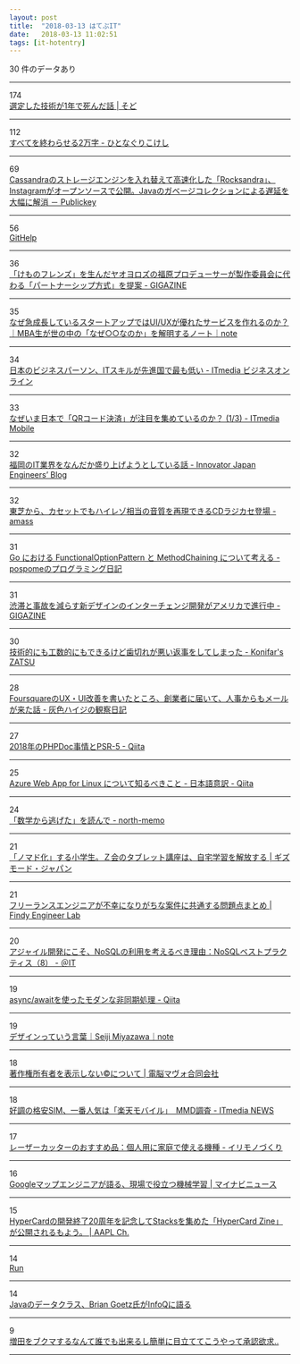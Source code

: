 ```yaml
---
layout: post
title:  "2018-03-13 はてぶIT"
date:   2018-03-13 11:02:51
tags: [it-hotentry]
---
```

30 件のデータあり

<hr><div class="row">
<div class="col-1"><span class="badge badge-pill badge-success h2">174</span></div>
<div class="col-11"><a href='https://www.sodo-shed.com/archives/12182' target='_blank'>選定した技術が1年で死んだ話 | そど</a></div>
</div>
<hr>
<div class="row">
<div class="col-1"><span class="badge badge-pill badge-success h2">112</span></div>
<div class="col-11"><a href='http://sutaro.hatenablog.jp/entry/2018/03/13/012810' target='_blank'>すべてを終わらせる2万字 - ひとなぐりこけし</a></div>
</div>
<hr>
<div class="row">
<div class="col-1"><span class="badge badge-pill badge-success h2">69</span></div>
<div class="col-11"><a href='http://www.publickey1.jp/blog/18/cassandrarocksandrainstagramjava.html' target='_blank'>Cassandraのストレージエンジンを入れ替えて高速化した「Rocksandra」、Instagramがオープンソースで公開。Javaのガベージコレクションによる遅延を大幅に解消 － Publickey</a></div>
</div>
<hr>
<div class="row">
<div class="col-1"><span class="badge badge-pill badge-success h2">56</span></div>
<div class="col-11"><a href='https://masui.github.io/GitHelp/' target='_blank'>GitHelp</a></div>
</div>
<hr>
<div class="row">
<div class="col-1"><span class="badge badge-pill badge-success h2">36</span></div>
<div class="col-11"><a href='https://gigazine.net/news/20180312-animation-partnership/' target='_blank'>「けものフレンズ」を生んだヤオヨロズの福原プロデューサーが製作委員会に代わる「パートナーシップ方式」を提案 - GIGAZINE</a></div>
</div>
<hr>
<div class="row">
<div class="col-1"><span class="badge badge-pill badge-success h2">35</span></div>
<div class="col-11"><a href='https://note.mu/lbslondon/n/nefebd1d92719' target='_blank'>なぜ急成長しているスタートアップではUI/UXが優れたサービスを作れるのか？｜MBA生が世の中の「なぜ○○なのか」を解明するノート｜note</a></div>
</div>
<hr>
<div class="row">
<div class="col-1"><span class="badge badge-pill badge-success h2">34</span></div>
<div class="col-11"><a href='http://www.itmedia.co.jp/business/articles/1803/12/news082.html' target='_blank'>日本のビジネスパーソン、ITスキルが先進国で最も低い - ITmedia ビジネスオンライン</a></div>
</div>
<hr>
<div class="row">
<div class="col-1"><span class="badge badge-pill badge-success h2">33</span></div>
<div class="col-11"><a href='http://www.itmedia.co.jp/mobile/articles/1803/13/news035.html' target='_blank'>なぜいま日本で「QRコード決済」が注目を集めているのか？ (1/3) - ITmedia Mobile</a></div>
</div>
<hr>
<div class="row">
<div class="col-1"><span class="badge badge-pill badge-success h2">32</span></div>
<div class="col-11"><a href='http://tech.innovator.jp.net/entry/2018/03/12/133145' target='_blank'>福岡のIT業界をなんだか盛り上げようとしている話 - Innovator Japan Engineers’ Blog</a></div>
</div>
<hr>
<div class="row">
<div class="col-1"><span class="badge badge-pill badge-success h2">32</span></div>
<div class="col-11"><a href='http://amass.jp/102286/' target='_blank'>東芝から、カセットでもハイレゾ相当の音質を再現できるCDラジカセ登場 - amass</a></div>
</div>
<hr>
<div class="row">
<div class="col-1"><span class="badge badge-pill badge-success h2">31</span></div>
<div class="col-11"><a href='http://pospome.hatenablog.com/entry/2018/03/12/014109' target='_blank'>Go における FunctionalOptionPattern と MethodChaining について考える - pospomeのプログラミング日記</a></div>
</div>
<hr>
<div class="row">
<div class="col-1"><span class="badge badge-pill badge-success h2">31</span></div>
<div class="col-11"><a href='https://gigazine.net/news/20180312-new-intersection-design-ddi/' target='_blank'>渋滞と事故を減らす新デザインのインターチェンジ開発がアメリカで進行中 - GIGAZINE</a></div>
</div>
<hr>
<div class="row">
<div class="col-1"><span class="badge badge-pill badge-success h2">30</span></div>
<div class="col-11"><a href='http://konifar-zatsu.hatenadiary.jp/entry/2018/03/12/171937' target='_blank'>技術的にも工数的にもできるけど歯切れが悪い返事をしてしまった - Konifar's ZATSU</a></div>
</div>
<hr>
<div class="row">
<div class="col-1"><span class="badge badge-pill badge-success h2">28</span></div>
<div class="col-11"><a href='http://blog.haiji.co/entry/2018/03/13/085737' target='_blank'>FoursquareのUX・UI改善を書いたところ、創業者に届いて、人事からもメールが来た話 - 灰色ハイジの観察日記</a></div>
</div>
<hr>
<div class="row">
<div class="col-1"><span class="badge badge-pill badge-success h2">27</span></div>
<div class="col-11"><a href='https://qiita.com/tadsan/items/72b02339d12120ca37d7' target='_blank'>2018年のPHPDoc事情とPSR-5 - Qiita</a></div>
</div>
<hr>
<div class="row">
<div class="col-1"><span class="badge badge-pill badge-success h2">25</span></div>
<div class="col-11"><a href='https://qiita.com/hoisjp/items/51ad840daeaa8c8ba0a9' target='_blank'>Azure Web App for Linux について知るべきこと - 日本語意訳 - Qiita</a></div>
</div>
<hr>
<div class="row">
<div class="col-1"><span class="badge badge-pill badge-success h2">24</span></div>
<div class="col-11"><a href='http://ln-north.hateblo.jp/entry/2018/03/13/075541' target='_blank'>「数学から逃げた」を読んで - north-memo</a></div>
</div>
<hr>
<div class="row">
<div class="col-1"><span class="badge badge-pill badge-success h2">21</span></div>
<div class="col-11"><a href='https://www.gizmodo.jp/2018/03/zkai-elementary-school-tablet-course-nomad.html' target='_blank'>「ノマド化」する小学生。Ｚ会のタブレット講座は、自宅学習を解放する | ギズモード・ジャパン</a></div>
</div>
<hr>
<div class="row">
<div class="col-1"><span class="badge badge-pill badge-success h2">21</span></div>
<div class="col-11"><a href='https://findy-code.io/engineer-lab/freelance-unhappy' target='_blank'>フリーランスエンジニアが不幸になりがちな案件に共通する問題点まとめ | Findy Engineer Lab</a></div>
</div>
<hr>
<div class="row">
<div class="col-1"><span class="badge badge-pill badge-success h2">20</span></div>
<div class="col-11"><a href='http://www.atmarkit.co.jp/ait/articles/1803/12/news013.html' target='_blank'>アジャイル開発にこそ、NoSQLの利用を考えるべき理由：NoSQLベストプラクティス（8） - ＠IT</a></div>
</div>
<hr>
<div class="row">
<div class="col-1"><span class="badge badge-pill badge-success h2">19</span></div>
<div class="col-11"><a href='https://qiita.com/rana_kualu/items/f3dfcb8e7ef0cc9955d6' target='_blank'>async/awaitを使ったモダンな非同期処理 - Qiita</a></div>
</div>
<hr>
<div class="row">
<div class="col-1"><span class="badge badge-pill badge-success h2">19</span></div>
<div class="col-11"><a href='https://note.mu/onthehead/n/n7c100cab9181' target='_blank'>デザインっていう言葉｜Seiji Miyazawa｜note</a></div>
</div>
<hr>
<div class="row">
<div class="col-1"><span class="badge badge-pill badge-success h2">18</span></div>
<div class="col-11"><a href='https://www.mavo.co.jp/20180310/' target='_blank'>著作権所有者を表示しない©について | 電脳マヴォ合同会社</a></div>
</div>
<hr>
<div class="row">
<div class="col-1"><span class="badge badge-pill badge-success h2">18</span></div>
<div class="col-11"><a href='http://www.itmedia.co.jp/news/articles/1803/12/news073.html' target='_blank'>好調の格安SIM、一番人気は「楽天モバイル」　MMD調査 - ITmedia NEWS</a></div>
</div>
<hr>
<div class="row">
<div class="col-1"><span class="badge badge-pill badge-success h2">17</span></div>
<div class="col-11"><a href='http://blog.irimono.com/entry/2018/03/12/203000' target='_blank'>レーザーカッターのおすすめ品：個人用に家庭で使える機種 - イリモノづくり</a></div>
</div>
<hr>
<div class="row">
<div class="col-1"><span class="badge badge-pill badge-success h2">16</span></div>
<div class="col-11"><a href='https://news.mynavi.jp/article/20180312-599154/' target='_blank'>Googleマップエンジニアが語る、現場で役立つ機械学習 | マイナビニュース</a></div>
</div>
<hr>
<div class="row">
<div class="col-1"><span class="badge badge-pill badge-success h2">15</span></div>
<div class="col-11"><a href='https://applech2.com/archives/20180312-hypercard-zine-2018.html' target='_blank'>HyperCardの開発終了20周年を記念してStacksを集めた「HyperCard Zine」が公開されるもよう。 | AAPL Ch.</a></div>
</div>
<hr>
<div class="row">
<div class="col-1"><span class="badge badge-pill badge-success h2">14</span></div>
<div class="col-11"><a href='https://run.tools/' target='_blank'>Run</a></div>
</div>
<hr>
<div class="row">
<div class="col-1"><span class="badge badge-pill badge-success h2">14</span></div>
<div class="col-11"><a href='https://www.infoq.com/jp/news/2018/03/data-classes-for-java' target='_blank'>Javaのデータクラス、Brian Goetz氏がInfoQに語る</a></div>
</div>
<hr>
<div class="row">
<div class="col-1"><span class="badge badge-pill badge-success h2">9</span></div>
<div class="col-11"><a href='https://anond.hatelabo.jp/20180312175713' target='_blank'>増田をブクマするなんて誰でも出来るし簡単に目立ててこうやって承認欲求..</a></div>
</div>
<hr>
